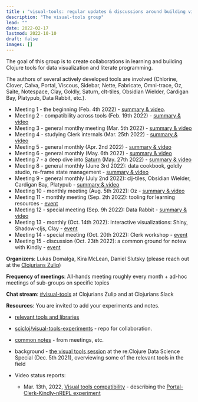 ```yaml
---
title : "visual-tools: regular updates & discussions around building visual tooling"
description: "The visual-tools group"
lead: ""
date: 2022-02-17
lastmod: 2022-10-10
draft: false
images: []
---
```


The goal of this group is to create collaborations in learning and building Clojure tools for data visualization and literate programming.

The authors of several actively developed tools are involved (Chlorine, Clover, Calva, Portal, Viscous, Sidebar, Nette, Fabricate, Omni-trace, Oz, Saite, Notespace, Clay, Goldly, Saturn, clt-tiles, Obsidian Wielder, Cardigan Bay, Platypub, Data Rabbit, etc.).

* Meeting 1 - the beginning (Feb. 4th 2022) - [summary & video](https://clojureverse.org/t/visual-tools-meeting-1-summary-video/).
* Meeting 2 - compatibility across tools (Feb. 19th 2022) - [summary & video](https://clojureverse.org/t/visual-tools-meeting-2-summary-video/)
* Meeting 3 - general montlhy meeting (Mar. 5th 2022) - [summary & video](https://clojureverse.org/t/visual-tools-meeting-3-summary-video/)
* Meeting 4 - studying Clerk internals (Mar. 25th 2022) - [summary & video](https://clojureverse.org/t/visual-tools-meeting-4-summary-video/)
* Meeting 5 - general monthly (Apr. 2nd 2022) - [summary & video](https://clojureverse.org/t/visual-tools-meeting-5-summary-video/)
* Meeting 6 - general monthly (May. 6th 2022) - [summary & video](https://clojureverse.org/t/visual-tools-meeting-6-summary-video/)
* Meeting 7 - a deep dive into [Saturn](https://gitlab.com/clj-editors/saturn) (May. 27th 2022) - [summary & video](https://clojureverse.org/t/visual-tools-meeting-7-summary-video/)
* Meeting 8 - general monthly (June 3rd 2022): data cookbook, goldly studio, re-frame state management - [summary & video](https://clojureverse.org/t/visual-tools-meeting-8-summary-video-data-cookbook-goldly-studio-re-frame-state-management/)
* Meeting 9 - general monthly (July 2nd 2022): clj-tiles, Obsidian Wielder, Cardigan Bay, Platypub - [summary & video](https://clojureverse.org/t/visual-tools-meeting-9-summary-video-clj-tiles-obsidian-wielder-cardigan-bay-platypub/)
* Meeting 10 - monthly meeting (Aug. 5th 2022): Oz - [summary & video](https://clojureverse.org/t/visual-tools-meeting-10-monthly-meeting-oz/)
* Meeting 11 - monthly meeting (Sep. 2th 2022): tooling for learning resources - [event](https://clojureverse.org/t/clojure-visual-tools-meeting-11-summary-video-tooling-for-learning-resources-a-peek-into-data-rabbit/9321)
* Meeting 12 - special meeting (Sep. 9h 2022): Data Rabbit - [summary & video](https://clojureverse.org/t/clojure-visual-tools-meeting-12-summary-video-data-rabbit/)
* Meeting 13 - monthly (Oct. 14th 2022): Interactive visualizations: Shiny, Shadow-cljs, Clay - [event](https://clojureverse.org/t/visual-tools-meeting-13-monthly-interactive-visualizations-shiny-shadow-cljs-clay/)
* Meeting 14 - special meeting (Oct. 20th 2022): Clerk workshop - [event](https://clojureverse.org/t/visual-tools-meeting-15-a-common-ground-for-notes-with-kindly/)
* Meeting 15 - discussion (Oct. 23th 2022): a common ground for notew with Kindly - [event](https://clojureverse.org/t/visual-tools-meeting-15-a-common-ground-for-notes-with-kindly/)

**Organizers**: Lukas Domalga, Kira McLean, Daniel Slutsky (please reach out at the [Clojurians Zulip](https://clojurians.zulipchat.com/))

**Frequency of meetings**: All-hands meeting roughly every month + ad-hoc meetings of sub-groups on specific topics

**Chat stream**: [#visual-tools](https://clojurians.zulipchat.com/#narrow/stream/313390-visual-tools) at Clojurians Zulip and at Clojurians Slack

**Resources**:
You are invited to add your experiments and notes.

* [relevant tools and libraries](https://scicloj.github.io/docs/resources/libs/#visual-tools-literate-programming-and-data-visualization)

* [scicloj/visual-tools-experiments](https://github.com/scicloj/visual-tools-experiments) - repo for collaboration.

* [common notes](https://bit.ly/clj-visual-tools-resources) - from meetings, etc.

* background - [the visual tools session](https://www.youtube.com/watch?v=lqb4XlFI-08&list=PLtw0bWXdq7pNyb2NojSGBnCARRuvLxsAc&index=5) at the re:Clojure Data Science Special (Dec. 5th 2021), overviewing some of the relevant tools in the field

* Video status reports:
  * Mar. 13th, 2022, [Visual tools compatibility](https://www.youtube.com/watch?v=e3M4u1XIVTo) - describing the [Portal-Clerk-Kindly-nREPL experiment](https://github.com/scicloj/visual-tools-experiments/tree/main/portal-clerk-kindly-nrepl-1)
